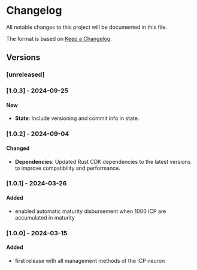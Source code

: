 # Changelog

All notable changes to this project will be documented in this file.

The format is based on [Keep a Changelog](https://keepachangelog.com/en/1.0.0/).

## Versions

### [unreleased]

### [1.0.3] - 2024-09-25

#### New

- **State**: Include versioning and commit info in state.

### [1.0.2] - 2024-09-04

#### Changed

- **Dependencies**: Updated Rust CDK dependencies to the latest versions to improve compatibility and performance.
  
### [1.0.1] - 2024-03-26

#### Added

- enabled automatic maturity disbursement when 1000 ICP are accumulated in maturity
  
### [1.0.0] - 2024-03-15

#### Added

- first release with all management methods of the ICP neuron
